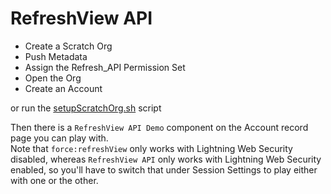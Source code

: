 # RefreshView API
* Create a Scratch Org
* Push Metadata
* Assign the Refresh_API Permission Set
* Open the Org
* Create an Account

or run the [setupScratchOrg.sh](./setupScratchOrg.sh) script

Then there is a `RefreshView API Demo` component on the Account record page you can play with.    
Note that `force:refreshView` only works with Lightning Web Security disabled, whereas `RefreshView API` only works with Lightning Web Security enabled, so you'll have to switch that under Session Settings to play either with one or the other.